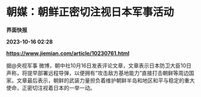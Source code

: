 # 朝媒：朝鲜正密切注视日本军事活动
**界面快报**

**2023-10-16 02:28**

**https://www.jiemian.com/article/10230761.html**

据@央视军事 微博，朝中社10月16日发表评论文章，文章表示日本防卫大臣10日声称，将提早部署远程导弹，以便拥有“攻击敌方基地能力”直接打击朝鲜等周边国家。文章最后表示，朝鲜的武装力量担负着维护朝鲜半岛和地区和平与稳定的重大使命，正密切注视着日本的一举一动。